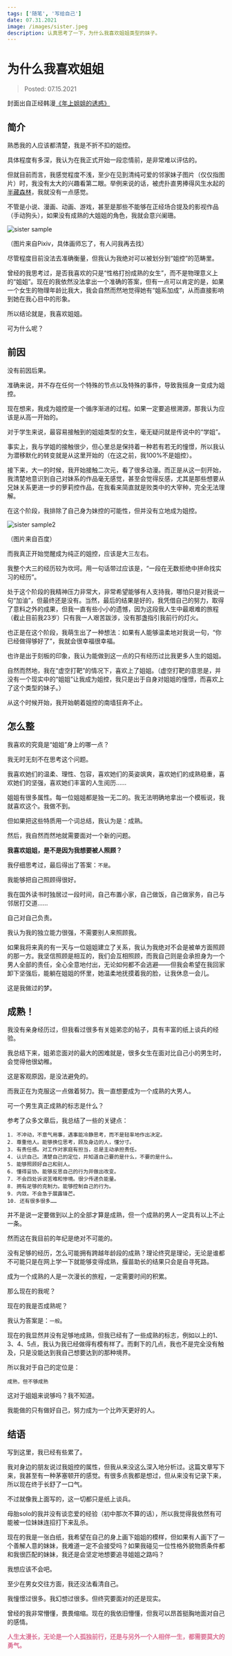 ```yaml
---
tags: ['随笔', '写给自己']
date: 07.31.2021
image: /images/sister.jpeg
description: 认真思考了一下，为什么我喜欢姐姐类型的妹子。
---
```


# 为什么我喜欢姐姐

> Posted: 07.15.2021

<Tag />

封面出自正经韩漫[《年上姐姐的诱惑》](https://www.dongmanmanhua.cn/METROPOLIS/nianshangjiejiedeyouhuo/list?title_no=1562&page=4)

## 简介

熟悉我的人应该都清楚，我是不折不扣的姐控。

具体程度有多深，我认为在我正式开始一段恋情前，是非常难以评估的。

但就目前而言，我感觉程度不浅，至少在见到清纯可爱的邻家妹子图片（仅仅指图片）时，我没有太大的兴趣看第二眼。举例来说的话，被虎扑直男捧得风生水起的[半藏森林](https://image.baidu.com/search/index?tn=baiduimage&ps=1&ct=201326592&lm=-1&cl=2&nc=1&ie=utf-8&word=%E5%8D%8A%E8%97%8F%E6%A3%AE%E6%9E%97)，我就没有一点感觉。

不管是小说、漫画、动画、游戏，甚至是那些不能够在正经场合提及的影视作品（手动狗头），如果没有成熟的大姐姐的角色，我就会意兴阑珊。

![sister sample](/images/sister_sample.jpeg)

<span v-p>（图片来自Pixiv，具体画师忘了，有人问我再去找）</span>

尽管程度目前没法去准确衡量，但我认为我绝对可以被划分到“姐控”的范畴里。

曾经的我思考过，是否我喜欢的只是“性格打扮成熟的女生”，而不是物理意义上的“姐姐”。现在的我依然没法拿出一个准确的答案，但有一点可以肯定的是，如果一个女生的物理年龄比我大，我会自然而然地觉得她有“姐系加成”，从而直接影响到她在我心目中的形象。

所以结论就是，我喜欢姐姐。

可为什么呢？

## 前因

没有前因后果。

准确来说，并不存在任何一个特殊的节点以及特殊的事件，导致我摇身一变成为姐控。

现在想来，我成为姐控是一个循序渐进的过程。如果一定要追根溯源，那我认为应该是从高一开始的。

对于学生来说，最容易接触到的姐姐类型的女生，毫无疑问就是传说中的“学姐”。

事实上，我与学姐的接触很少，但心里总是保持着一种若有若无的憧憬，所以我认为潜移默化的转变就是从这里开始的（在这之前，我100%不是姐控）。

接下来，大一的时候，我开始接触二次元，看了很多动漫。而正是从这一刻开始，我清楚地意识到自己对妹系的作品毫无感觉，甚至会觉得反感，尤其是那些想要从兄妹关系更进一步的萝莉控作品，在我看来简直就是败类中的大宰种，完全无法理解。

在这个阶段，我排除了自己身为妹控的可能性，但并没有立地成为姐控。

![sister sample2](/images/sister_sample2.png)

<span v-p>（图片来自百度）</span>

而我真正开始觉醒成为纯正的姐控，应该是大三左右。

我整个大三的经历较为坎坷。用一句话带过应该是，“一段在无数拒绝中拼命找实习的经历”。

处于这个阶段的我精神压力非常大，非常希望能够有人支持我，哪怕只是对我说一句“加油”，但最终还是没有。当然，最后的结果是好的，我凭借自己的努力，取得了意料之外的成果，但我一直有些小小的遗憾，因为这段我人生中最艰难的旅程（截止目前我23岁）只有我一人艰苦跋涉，没有那盏指引我前行的灯火。

也正是在这个阶段，我萌生出了一种想法：如果有人能够温柔地对我说一句，“你已经做得够好了”，我就会很幸福很幸福。

也许是出于刻板的印象，我认为能做到这一点的只有经历过比我更多人生的姐姐。

自然而然地，我在“虚空打靶”的情况下，喜欢上了姐姐。（虚空打靶的意思是，并没有一个现实中的“姐姐”让我成为姐控，我只是出于自身对姐姐的憧憬，而喜欢上了这个类型的妹子。）

从这个时候开始，我开始朝着姐控的南墙狂奔不止。

## 怎么整

我喜欢的究竟是“姐姐”身上的哪一点？

我无时无刻不在思考这个问题。

我喜欢她们的温柔、理性、包容，喜欢她们的英姿飒爽，喜欢她们的成熟稳重，喜欢她们的坚强，喜欢她们丰富的人生阅历……

姐姐有很多属性。每一位姐姐都是独一无二的。我无法明确地拿出一个模板说，我就喜欢这个。我做不到。

但如果把这些特质用一个词总结，我认为是：成熟。

然后，我自然而然地就需要面对一个新的问题。

<span v-p>**我喜欢姐姐，是不是因为我想要被人照顾？**</span>

我仔细思考过，最后得出了答案：`不是`。

我能够把自己照顾得很好。

我在国外读书时独居过一段时间，自己布置小家，自己做饭，自己做家务，自己与邻居打交道……

自己对自己负责。

我认为我的独立能力很强，不需要别人来照顾我。

如果我将来真的有一天与一位姐姐建立了关系，我认为我绝对不会是被单方面照顾的那一方。我坚信照顾是相互的，我们会互相照顾，而我自己则是会承担身为一个男人全部的责任，全心全意地付出，无论如何都不会逃避——但我会希望在我回家卸下坚强后，能躺在姐姐的怀里，她温柔地抚摸着我的脸，让我休息一会儿。

这是我做过的梦。

## 成熟！

我没有亲身经历过，但我看过很多有关姐弟恋的帖子，具有丰富的纸上谈兵的经验。

我总结下来，姐弟恋面对的最大的困难就是，很多女生在面对比自己小的男生时，会觉得他很幼稚。

这是客观原因，是没法避免的。

而我正在为克服这一点做着努力。我一直想要成为一个成熟的大男人。

可一个男生真正成熟的标志是什么？

参考了众多文章后，我总结了一些的关键点：

```
1. 不冲动，不意气用事，遇事能冷静思考，而不是轻率地作出决定。
2. 尊重他人。能够换位思考，顾及身边的人，懂分寸。
3. 有责任感。对工作对家庭有担当，总是主动承担责任。
4. 认识自己。清楚自己的定位，并知道自己要的是什么，不要的是什么。
5. 能够照顾好自己和别人。
6. 懂得妥协。能够反思自己的行为并做出改变。
7. 不会四处诉说苦难和惨境。很少传递负能量。
8. 拥有足够的克制力。能够控制自己的行为。
9. 内敛。不会急于展露锋芒。
10. 还有很多很多……
```

并不是说一定要做到以上的全部才算是成熟，但一个成熟的男人一定具有以上不止一条。

然而这在我目前的年纪是绝对不可能的。

没有足够的经历，怎么可能拥有跨越年龄段的成熟？理论终究是理论，无论是谁都不可能只是在网上学一下就能够变得成熟，揠苗助长的结果只会是自寻死路。

成为一个成熟的人是一次漫长的旅程，一定需要时间的积累。

那么现在的我呢？

现在的我是否成熟呢？

我认为答案是：`一般`。

现在的我显然并没有足够地成熟，但我已经有了一些成熟的标志，例如以上的1、3、4、5点，我认为我已经做得有模有样了。而剩下的几点，我也不是完全没有触及，只是没能达到我自己想要达到的那种境界。

所以我对于自己的定位是：

```
成熟，但不够成熟
```

这对于姐姐来说够吗？我不知道。

我能做的只有做好自己，努力成为一个比昨天更好的人。

## 结语

写到这里，我已经有些累了。

我对身边的朋友说过我姐控的属性，但我从来没这么深入地分析过。这篇文章写下来，我甚至有一种茅塞顿开的感觉。有很多点我都是想过，但从来没有记录下来，所以现在终于长舒了一口气。

不过就像我上面写的，这一切都只是纸上谈兵。

母胎solo的我并没有谈恋爱的经验（初中那次不算的话），所以我觉得我依然有可能被一位妹妹连招打下来乱杀。

现在的我是一张白纸，我希望在自己的身上画下姐姐的模样，但如果有人画下了一个善解人意的妹妹，我难道一定不会接受吗？如果我碰见一位性格外貌物质条件都和我很匹配的妹妹，我还是会坚定地想要追寻姐姐之路吗？

我想应该不会吧。

至少在男女交往方面，我还没法看清自己。

我憧憬过很多。我幻想过很多。但终究要面对的还是现实。

曾经的我非常懵懂，畏畏缩缩。现在的我依旧懵懂，但我可以昂首挺胸地面对自己的感情。

<span style="color: palevioletred">**人生太漫长，无论是一个人孤独前行，还是与另外一个人相伴一生，都需要莫大的勇气。**</span>

<Disqus />